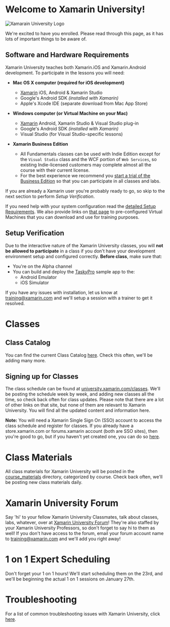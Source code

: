 # Welcome to Xamarin University!

![Xamarain University Logo](https://raw2.github.com/xamarin/XamarinUniversity/master/Support_Files/XamU_Logo_BlueBackground.png?token=947633__eyJzY29wZSI6IlJhd0Jsb2I6eGFtYXJpbi9YYW1hcmluVW5pdmVyc2l0eS9tYXN0ZXIvU3VwcG9ydF9GaWxlcy9YYW1VX0xvZ29fQmx1ZUJhY2tncm91bmQucG5nIiwiZXhwaXJlcyI6MTM5MDI0Njg1NH0%3D--7d78c2b184295b205caf227b79ec6bccf3fbb458)

We're excited to have you enrolled. Please read through this page, as it has lots of important things to be aware of.

## Software and Hardware Requirements

Xamarin University teaches both Xamarin.iOS and Xamarin.Android development. To participate in the lessons you will need:

* **Mac OS X computer (required for iOS development)** 
  - [Xamarin](http://xamarin.com/download) iOS, Android & Xamarin Studio
  - Google's Android SDK *(installed with Xamarin)*
  - Apple's Xcode IDE (separate download from Mac App Store)

* **Windows computer (or Virtual Machine on your Mac)**
  - [Xamarin](http://xamarin.com/download) Android, Xamarin Studio & Visual Studio plug-in
  - Google's Android SDK *(installed with Xamarin)*
  - Visual Studio (for Visual Studio-specific lessons)

* **Xamarin Business Edition**
  - All Fundamentals classes can be used with Indie Edition except for the `Visual Studio` class and the WCF portion of `Web Services`, so existing Indie-licensed customers may complete almost all the course with their current license.
  - For the best experience we recommend you [start a trial of the Business Edition](http://docs.xamarin.com/guides/cross-platform/getting_started/beginning_a_xamarin_trial/) so that you can participate in all classes and labs. 

If you are already a Xamarin user you're probably ready to go, so skip to the next section to perform *Setup Verification*. 

If you need help with your system configuration read the [detailed Setup Requirements](https://github.com/xamarin/XamarinUniversity/blob/master/SetupRequirements.md). We also provide links on [that page](https://github.com/xamarin/XamarinUniversity/blob/master/SetupRequirements.md) to pre-configured Virtual Machines that you can download and use for training purposes.

## Setup Verification

Due to the interactive nature of the Xamarin University classes, you will **not be allowed to participate** in a class if you don't have your development environment setup and configured correctly. **Before class**, make sure that:

* You're on the Alpha channel 
* You can build and deploy the [TaskyPro](http://docs.xamarin.com/content/TaskyPro/) sample app to the:
  - Android Emulator
  - iOS Simulator

If you have any issues with installation, let us know at <training@xamarin.com> and we'll setup a session with a trainer to get it resolved.

# Classes

## Class Catalog

You can find the current Class Catalog [here](https://github.com/xamarin/XamarinUniversity/blob/master/ClassCatalog.md). Check this often, we'll be adding many more.

## Signing up for Classes

The class schedule can be found at [university.xamarin.com/classes](http://xamarin.trainingrocket.com/classes). We'll be posting the schedule week by week, and adding new classes all the time, so check back often for class updates. Please note that there are a lot of other links on that site, but none of them are relevant to Xamarin University. You will find all the updated content and information here.

**Note:** You will need a Xamarin Single Sign On (SSO) account to access the class schedule and register for classes.  If you already have a store.xamarin.com or forums.xamarin account (both are SSO sites), then you're good to go, but if you haven't yet created one, you can do so [here](https://auth.xamarin.com/account/register).

# Class Materials

All class materials for Xamarin University will be posted in the [course_materials](https://github.com/xamarin/XamarinUniversity/tree/master/Course_Materials) directory, categorized by course. Check back often, we'll be posting new class materials daily.

# Xamarin University Forum

Say 'hi' to your fellow Xamarin University Classmates, talk about classes, labs, whatever, over at [Xamarin University Forum](http://forums.xamarin.com/categories/university)! They're also staffed by your Xamarin University Professors, so don't forget to say hi to them as well! If you don't have access to the forum, email your forum account name to <training@xamarin.com> and we'll add you right away!

# 1 on 1 Expert Scheduling

Don't forget your 1 on 1 hours! We'll start scheduling them on the 23rd, and we'll be beginning the actual 1 on 1 sessions on January 27th.

# Troubleshooting

For a list of common troubleshooting issues with Xamarin University, click [here](https://github.com/xamarin/XamarinUniversity/blob/master/Troubleshooting.md).
